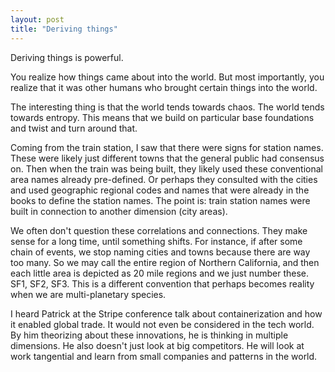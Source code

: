 ```yaml
---
layout: post
title: "Deriving things"
---
```


Deriving things is powerful.

You realize how things came about into the world. But most importantly, you realize that it was other humans who brought certain things into the world.

The interesting thing is that the world tends towards chaos. The world tends towards entropy. This means that we build on particular base foundations and twist and turn around that.

Coming from the train station, I saw that there were signs for station names. These were likely just different towns that the general public had consensus on. Then when the train was being built, they likely used these conventional area names already pre-defined. Or perhaps they consulted with the cities and used geographic regional codes and names that were already in the books to define the station names. The point is: train station names were built in connection to another dimension (city areas).

We often don't question these correlations and connections. They make sense for a long time, until something shifts. For instance, if after some chain of events, we stop naming cities and towns because there are way too many. So we may call the entire region of Northern California, and then each little area is depicted as 20 mile regions and we just number these. SF1, SF2, SF3. This is a different convention that perhaps becomes reality when we are multi-planetary species.

I heard Patrick at the Stripe conference talk about containerization and how it enabled global trade. It would not even be considered in the tech world. By him theorizing about these innovations, he is thinking in multiple dimensions. He also doesn't just look at big competitors. He will look at work tangential and learn from small companies and patterns in the world.


